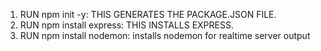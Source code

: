 <!-- TO INITIALIZE THE SERVER APP -->


1. RUN npm init -y: THIS GENERATES THE PACKAGE.JSON FILE.
2. RUN npm install express: THIS INSTALLS EXPRESS. 
3. RUN npm install nodemon: installs nodemon for realtime server output